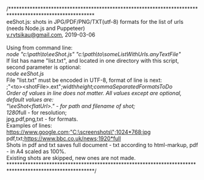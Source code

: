 /********************************************************************************************************
<br>eeShot.js: shots in JPG/PDF/PNG/TXT(utf-8) formats for the list of urls (needs Node.js and Puppeteer)
<br>y.rytsikau@gmail.com, 2019-03-06
<br>
<br>Using from command line:
<br>*node "c:\path\to\eeShot.js" "c:\path\to\someListWithUrls.anyTextFile"*
<br>If list has name "list.txt", and located in one directory with this script, second parameter is optional:
<br>*node eeShot.js*
<br>File "list.txt" must be encoded in UTF-8, format of line is next:
<br><url>;"<path>\<to>\<shotFile>.ext";width*height;commaSeparatedFormatsToDo
<br>Order of values in line does not matter. All values except <url> are optional, default values are:
<br>"<thisScriptDir>\eeShot\<flatUrl>.<ext>" - for path and filename of shot;
<br>1280*full - for resolution;
<br>jpg,pdf,png,txt - for formats.
<br>Examples of lines:
<br>https://www.google.com;"C:\screenshots\";1024*768;jpg
<br>pdf,txt;https://www.bbc.co.uk/news;1920*full
<br>Shots in pdf and txt saves full document - txt according to html-markup, pdf - in A4 scaled as 100%.
<br>Existing shots are skipped, new ones are not made.
********************************************************************************************************/
